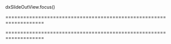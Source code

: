 <!--id-->dxSlideOutView.focus()<!--/id-->
===================================================================
<!--hidden--><!--/hidden-->
===================================================================


